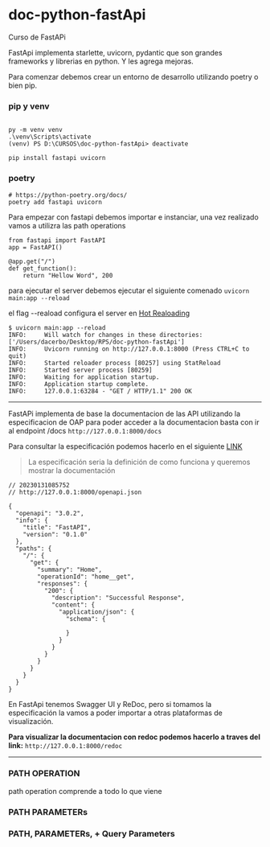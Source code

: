 # doc-python-fastApi
Curso de FastAPi


FastApi implementa starlette, uvicorn, pydantic que son grandes frameworks y librerias en python.
Y les agrega mejoras.

Para comenzar debemos crear un entorno de desarrollo utilizando poetry o bien pip.

### pip y venv
```

py -m venv venv
.\venv\Scripts\activate
(venv) PS D:\CURSOS\doc-python-fastApi> deactivate   

pip install fastapi uvicorn
```

### poetry 

```
# https://python-poetry.org/docs/
poetry add fastapi uvicorn
```


Para empezar con fastapi debemos importar e instanciar, una vez realizado vamos a utilizra las path operations 

```
from fastapi import FastAPI
app = FastAPI()

@app.get("/")
def get_function():
    return "Hellow Word", 200
```

para ejecutar el server debemos ejecutar el siguiente comenado
`uvicorn main:app --reload`

el flag --reaload configura el server en [Hot Realoading](https://www.geeksforgeeks.org/difference-between-hot-reloading-and-live-reloading-in-react-native/)

```
$ uvicorn main:app --reload
INFO:     Will watch for changes in these directories: ['/Users/dacerbo/Desktop/RPS/doc-python-fastApi']
INFO:     Uvicorn running on http://127.0.0.1:8000 (Press CTRL+C to quit)
INFO:     Started reloader process [80257] using StatReload
INFO:     Started server process [80259]
INFO:     Waiting for application startup.
INFO:     Application startup complete.
INFO:     127.0.0.1:63284 - "GET / HTTP/1.1" 200 OK
```

---

FastAPi implementa de base la documentacion de las API utilizando la especificacion de OAP
para poder acceder a la documentacion basta con ir al endpoint /docs `http://127.0.0.1:8000/docs`

Para consultar la especificación podemos hacerlo en el siguiente [LINK](http://127.0.0.1:8000/openapi.json)
> La especificación seria la definición de como funciona y queremos mostrar la documentación
```
// 20230131085752
// http://127.0.0.1:8000/openapi.json

{
  "openapi": "3.0.2",
  "info": {
    "title": "FastAPI",
    "version": "0.1.0"
  },
  "paths": {
    "/": {
      "get": {
        "summary": "Home",
        "operationId": "home__get",
        "responses": {
          "200": {
            "description": "Successful Response",
            "content": {
              "application/json": {
                "schema": {
                  
                }
              }
            }
          }
        }
      }
    }
  }
}
```

En FastApi tenemos Swagger UI y ReDoc, pero si tomamos la especificación la vamos a poder importar a otras plataformas de visualización.

**Para visualizar la documentacion con redoc podemos hacerlo a traves del link:** `http://127.0.0.1:8000/redoc`

---
### PATH OPERATION
path operation comprende a todo lo que viene 

### PATH PARAMETERs

### PATH, PARAMETERs, + Query Parameters